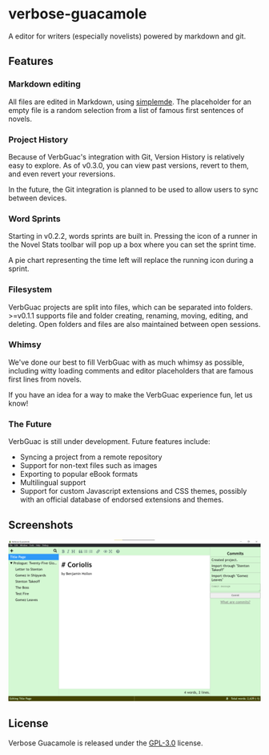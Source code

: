 # verbose-guacamole
A editor for writers (especially novelists) powered by markdown and git.

## Features

### Markdown editing
All files are edited in Markdown, using [simplemde](https://simplemde.com/). The placeholder for an empty file is a random selection from a list of famous first sentences of novels.

### Project History
Because of VerbGuac's integration with Git, Version History is relatively easy to explore. As of v0.3.0, you can view past versions, revert to them, and even revert your reversions.

In the future, the Git integration is planned to be used to allow users to sync between devices.

### Word Sprints
Starting in v0.2.2, words sprints are built in. Pressing the icon of a runner in the Novel Stats toolbar will pop up a box where you can set the sprint time.

A pie chart representing the time left will replace the running icon during a sprint.

### Filesystem
VerbGuac projects are split into files, which can be separated into folders. >=v0.1.1 supports file and folder creating, renaming, moving, editing, and deleting. Open folders and files are also maintained between open sessions.

### Whimsy
We've done our best to fill VerbGuac with as much whimsy as possible, including witty loading comments and editor placeholders that are famous first lines from novels.

If you have an idea for a way to make the VerbGuac experience fun, let us know!

### The Future
VerbGuac is still under development. Future features include:

- Syncing a project from a remote repository
- Support for non-text files such as images
- Exporting to popular eBook formats
- Multilingual support
- Support for custom Javascript extensions and CSS themes, possibly with an official database of endorsed extensions and themes.

## Screenshots
![v0.2.2 Editor](./screenshots/v0.2.2-editor.png)

## License
Verbose Guacamole is released under the [GPL-3.0](./LICENSE) license.

